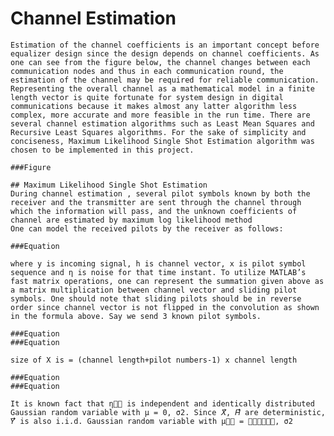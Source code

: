 # Channel Estimation
    Estimation of the channel coefficients is an important concept before equalizer design since the design depends on channel coefficients. As one can see from the figure below, the channel changes between each communication nodes and thus in each communication round, the estimation of the channel may be required for reliable communication. Representing the overall channel as a mathematical model in a finite length vector is quite fortunate for system design in digital communications because it makes almost any latter algorithm less complex, more accurate and more feasible in the run time. There are several channel estimation algorithms such as Least Mean Squares and Recursive Least Squares algorithms. For the sake of simplicity and conciseness, Maximum Likelihood Single Shot Estimation algorithm was chosen to be implemented in this project.
    
    ###Figure

    ## Maximum Likelihood Single Shot Estimation
    During channel estimation , several pilot symbols known by both the receiver and the transmitter are sent through the channel through which the information will pass, and the unknown coefficients of channel are estimated by maximum log likelihood method
    One can model the received pilots by the receiver as follows:

    ###Equation

    where y is incoming signal, h is channel vector, x is pilot symbol sequence and η is noise for that time instant. To utilize MATLAB’s fast matrix operations, one can represent the summation given above as a matrix multiplication between channel vector and sliding pilot symbols. One should note that sliding pilots should be in reverse order since channel vector is not flipped in the convolution as shown in the formula above. Say we send 3 known pilot symbols.

    ###Equation
    ###Equation

    size of X is = (channel length+pilot numbers-1) x channel length

    ###Equation
    ###Equation

    It is known fact that η⃗⃗ is independent and identically distributed Gaussian random variable with μ = 0, σ2. Since 𝑋⃗, 𝐻⃗⃗ are deterministic, 𝑌⃗⃗ is also i.i.d. Gaussian random variable with μ⃗⃗ = 𝐻⃗⃗𝑥𝑋⃗, σ2